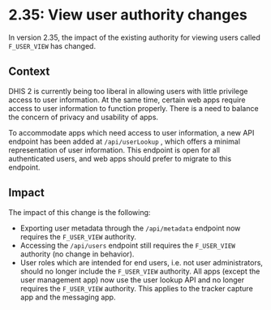 # 2.35: View user authority changes

In version 2.35, the impact of the existing authority for viewing users called `F_USER_VIEW` has changed.

## Context

DHIS 2 is currently being too liberal in allowing users with little privilege access to user information. At the same time, certain web apps require access to user information to function properly. There is a need to balance the concern of privacy and usability of apps.

To accommodate apps which need access to user information, a new API endpoint has been added at `/api/userLookup` , which offers a minimal representation of user information. This endpoint is open for all authenticated users, and web apps should prefer to migrate to this endpoint.

## Impact

The impact of this change is the following:

* Exporting user metadata through the `/api/metadata` endpoint now requires the `F_USER_VIEW` authority.
* Accessing the `/api/users` endpoint still requires the `F_USER_VIEW` authority (no change in behavior).
* User roles which are intended for end users, i.e. not user administrators, should no longer include the `F_USER_VIEW` authority. All apps (except the user management app) now use the user lookup API and no longer requires the `F_USER_VIEW` authority. This applies to the tracker capture app and the messaging app.
